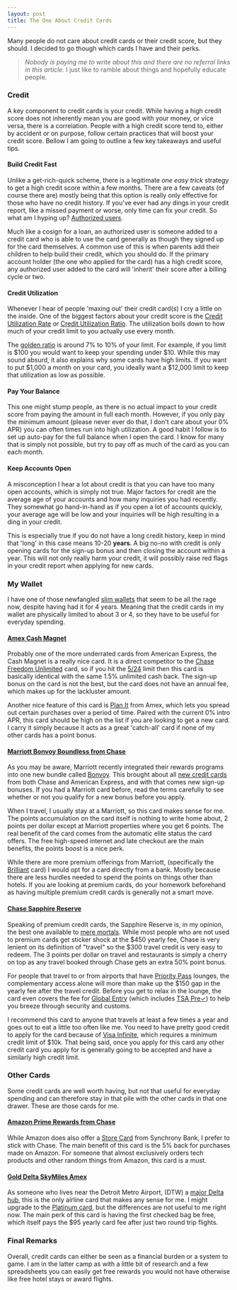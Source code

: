 ```yaml
---
layout: post
title: The One About Credit Cards
---
```


Many people do not care about credit cards or their credit score, but they should. I decided to go though which cards I
have and their perks.

> *Nobody is paying me to write about this and there are no referral links in this article.* I just like to ramble about
things and hopefully educate people.

### Credit

A key component to credit cards is your credit. While having a high credit score does not inherently mean you are good with
your money, or vice versa, there is a correlation. People with a high credit score tend to, either by accident or on purpose,
follow certain practices that will boost your credit score. Bellow I am going to outline a few key takeaways and useful tips.

#### Build Credit Fast

Unlike a get-rich-quick scheme, there is a legitimate *one easy trick* strategy to get a high credit score within a few
months. There are a few caveats (of course there are) mostly being that this option is really only effective for those who
have no credit history. If you've ever had any dings in your credit report, like a missed payment or worse, only time can
fix your credit. So what am I hyping up? [Authorized users](https://www.creditkarma.com/credit-cards/i/authorized-user-credit-card/).

Much like a cosign for a loan, an authorized user is someone added to a credit card who is able to use the card generally
as though they signed up for the card themselves. A common use of this is when parents add their children to help build
their credit, which you should do. If the primary account holder (the one who applied for the card) has a high credit score,
any authorized user added to the card will 'inherit' their score after a billing cycle or two.

#### Credit Utilization

Whenever I hear of people 'maxing out' their credit card(s) I cry a little on the inside. One of the biggest factors about
your credit score is the [Credit Utilization Rate](https://www.experian.com/blogs/ask-experian/credit-education/score-basics/credit-utilization-rate/)
or [Credit Utilization Ratio](https://www.nerdwallet.com/blog/finance/how-is-credit-utilization-ratio-calculated/).
The utilization boils down to how much of your credit limit to you actually use every month. 

The [golden ratio](https://en.wikipedia.org/wiki/Golden_ratio) is around 7% to 10% of your limit. For example, if you limit
is $100 you would want to keep your spending under $10. While this may sound absurd, it also explains why some cards have
high limits. If you want to put $1,000 a month on your card, you ideally want a $12,000 limit to keep that utilization as
low as possible.

#### Pay Your Balance

This one might stump people, as there is no actual impact to your credit score from paying the amount in full each month.
However, if you only pay the minimum amount (please never ever do that, I don't care about your 0% APR) you can often times
run into high utilization. A good habit I follow is to set up auto-pay for the full balance when I open the card. I know
for many that is simply not possible, but try to pay off as much of the card as you can each month.

#### Keep Accounts Open

A misconception I hear a lot about credit is that you can have too many open accounts, which is simply not true. Major
factors for credit are the average age of your accounts and how many inquiries you had recently. They somewhat go hand-in-hand
as if you open a lot of accounts quickly, your average age will be low and your inquiries will be high resulting in a ding
in your credit.

This is especially true if you do not have a long credit history, keep in mind that 'long' in this case means 10-20 **years**.
A big no-no with credit is only opening cards for the sign-up bonus and then closing the account within a year. This will not
only really harm your credit, it will possibly raise red flags in your credit report when applying for new cards.

### My Wallet

I have one of those newfangled [slim wallets](https://www.amazon.com/dp/B015NEHDSY) that seem to be all the rage now,
despite having had it for 4 years. Meaning that the credit cards in my wallet are physically limited to about 3 or 4, so
they have to be useful for everyday spending.

####  [Amex Cash Magnet](https://www.americanexpress.com/us/credit-cards/card/cash-magnet)

Probably one of the more underrated cards from American Express, the Cash Magnet is a really nice card. It is a direct
competitor to the [Chase Freedom Unlimited](https://creditcards.chase.com/cash-back-credit-cards/chase-freedom-unlimited)
card, so if you hit the [5/24](https://thepointsguy.com/guide/ultimate-guide-chase-5-24-rule/) limit then this card is
basically identical with the same 1.5% unlimited cash back. The sign-up bonus on the card is not the best, but the card
does not have an annual fee, which makes up for the lackluster amount.

Another nice feature of this card is [Plan It](https://www.americanexpress.com/us/credit-cards/features-benefits/plan-it/)
from Amex, which lets you spread out certain purchases over a period of time. Paired with the current 0% intro APR, this
card should be high on the list if you are looking to get a new card. I carry it simply because it acts as a great 'catch-all'
card if none of my other cards has a point bonus.

#### [Marriott Bonvoy Boundless from Chase](https://creditcards.chase.com/marriott)

As you may be aware, Marriott recently integrated their rewards programs into one new bundle called [Bonvoy](https://www.marriott.com/loyalty.mi).
This brought about all [new credit cards](https://www.marriott.com/loyalty/earn/credit-card-rewards.mi) from both Chase
and American Express, and with that comes new sign-up bonuses. If you had a Marriott card before, read the terms carefully
to see whether or not you qualify for a new bonus before you apply.

When I travel, I usually stay at a Marriott, so this card makes sense for me. The points accumulation on the card itself
is nothing to write home about, 2 points per dollar except at Marriott properties where you get 6 points. The real benefit
of the card comes from the automatic elite status the card offers. The free high-speed internet and late checkout are the
main benefits, the points boost is a nice perk.

While there are more premium offerings from Marriott, (specifically the [Brilliant](https://www.americanexpress.com/us/credit-cards/card/marriott-bonvoy-brilliant/)
card) I would opt for a card directly from a bank. Mostly because there are less hurdles needed to spend the points on
things other than hotels. If you are looking at premium cards, do your homework beforehand as having multiple premium credit
cards is generally not a smart move.

#### [Chase Sapphire Reserve](https://creditcards.chase.com/rewards-credit-cards/chase-sapphire-reserve)

Speaking of premium credit cards, the Sapphire Reserve is, in my opinion, the best one available to [mere mortals](https://www.creditcardinsider.com/blog/the-american-express-centurion-black-card/).
While most people who are not used to premium cards get sticker shock at the $450 yearly fee, Chase is very lenient on its
definition of "travel" so the $300 travel credit is very easy to redeem. The 3 points per dollar on travel and restaurants
is simply a cherry on top as any travel booked through Chase gets an extra 50% point bonus.

For people that travel to or from airports that have [Priority Pass](https://www.prioritypass.com) lounges, the complementary
access alone will more than make up the $150 gap in the yearly fee after the travel credit. Before you get to relax in the
lounge, the card even covers the fee for [Global Entry](https://www.cbp.gov/travel/trusted-traveler-programs/global-entry)
(which includes [TSA Pre✓](https://www.tsa.gov/precheck)) to help you breeze through security and customs.

I recommend this card to anyone that travels at least a few times a year and goes out to eat a little too often like me.
You need to have pretty good credit to apply for the card because of [Visa Infinite](https://usa.visa.com/pay-with-visa/cards/visa-credit-cards/visa-infinite-credit-cards.html),
which requires a minimum credit limit of $10k. That being said, once you apply for this card any other credit card you
apply for is generally going to be accepted and have a similarly high credit limit.

### Other Cards

Some credit cards are well worth having, but not that useful for everyday spending and can therefore stay in that pile
with the other cards in that one drawer. These are those cards for me.

#### [Amazon Prime Rewards from Chase](https://www.chase.com/personal/credit-cards/amazon)

While Amazon does also offer a [Store Card](https://www.amazon.com/iss/credit/storecardmember/) from Synchrony Bank, I
prefer to stick with Chase. The main benefit of this card is the 5% back for purchases made on Amazon. For someone that
almost exclusively orders tech products and other random things from Amazon, this card is a must.

#### [Gold Delta SkyMiles Amex](https://www.americanexpress.com/us/credit-cards/card/delta-skymiles/)

As someone who lives near the Detroit Metro Airport, (DTW) a [major Delta hub](https://en.wikipedia.org/wiki/Delta_Air_Lines#Hubs),
this is the only airline card that makes any sense for me. I might upgrade to the [Platinum card](https://www.americanexpress.com/us/credit-cards/card/platinum-delta-skymiles),
but the differences are not useful to me right now. The main perk of this card is having the first checked bag be free,
which itself pays the $95 yearly card fee after just two round trip flights.

### Final Remarks

Overall, credit cards can either be seen as a financial burden or a system to game. I am in the latter camp as with a little
bit of research and a few spreadsheets you can easily get free rewards you would not have otherwise like free hotel stays
or award flights.